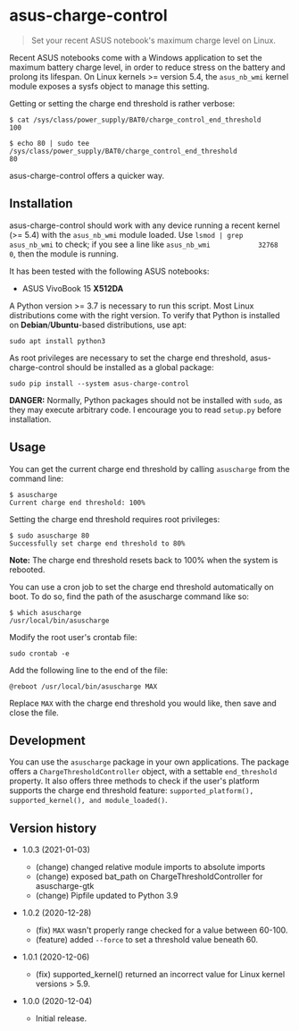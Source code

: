# asus-charge-control

> Set your recent ASUS notebook's maximum charge level on Linux.

Recent ASUS notebooks come with a Windows application to set the maximum battery
charge level, in order to reduce stress on the battery and prolong its lifespan. On
Linux kernels >= version 5.4, the ```asus_nb_wmi``` kernel module exposes a sysfs object to manage this setting.

Getting or setting the charge end threshold is rather verbose:

```console
$ cat /sys/class/power_supply/BAT0/charge_control_end_threshold
100

$ echo 80 | sudo tee /sys/class/power_supply/BAT0/charge_control_end_threshold
80
```

asus-charge-control offers a quicker way.

## Installation

asus-charge-control should work with any device running a recent kernel (>= 5.4) with the ```asus_nb_wmi``` module loaded. Use ```lsmod | grep asus_nb_wmi``` to check; if you see a line like ```asus_nb_wmi            32768  0```, then the module is running.

It has been tested with the following ASUS notebooks:

- ASUS VivoBook 15 **X512DA**

A Python version >= 3.7 is necessary to run this script. Most Linux distributions come with the right version. To verify that Python is installed on **Debian**/**Ubuntu**-based distributions, use apt:

```console
sudo apt install python3
```

As root privileges are necessary to set the charge end threshold, asus-charge-control should be installed as a global package:

```console
sudo pip install --system asus-charge-control
```

**DANGER:** Normally, Python packages should not be installed with ```sudo```, as they may execute arbitrary code. I encourage you to read ```setup.py``` before installation.

## Usage

You can get the current charge end threshold by calling ```asuscharge``` from  the command line:

```console
$ asuscharge
Current charge end threshold: 100%
```

Setting the charge end threshold requires root privileges:

```console
$ sudo asuscharge 80
Successfully set charge end threshold to 80%
```

**Note:** The charge end threshold resets back to 100% when the system is rebooted.

You can use a cron job to set the charge end threshold automatically on boot. To do so, find the path of the asuscharge command like so:

```console
$ which asuscharge
/usr/local/bin/asuscharge
```

Modify the root user's crontab file:

```console
sudo crontab -e
```

Add the following line to the end of the file:

```console
@reboot /usr/local/bin/asuscharge MAX
```

Replace ```MAX``` with the charge end threshold you would like, then save and close the file.

## Development

You can use the ```asuscharge``` package in your own applications. The package offers a ```ChargeThresholdController``` object, with a settable ```end_threshold``` property. It also offers three methods to check if the user's platform supports the charge end threshold feature: ```supported_platform(), supported_kernel(), and module_loaded()```.

## Version history

- 1.0.3 (2021-01-03)
  - (change) changed relative module imports to absolute imports
  - (change) exposed bat_path on ChargeThresholdController for asuscharge-gtk
  - (change) Pipfile updated to Python 3.9

- 1.0.2 (2020-12-28)
  - (fix) ```MAX``` wasn't properly range checked for a value between 60-100.
  - (feature) added ```--force``` to set a threshold value beneath 60.

- 1.0.1 (2020-12-06)
  - (fix) supported_kernel() returned an incorrect value for Linux kernel versions > 5.9.

- 1.0.0 (2020-12-04)
  - Initial release.
